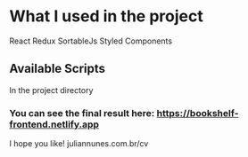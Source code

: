 # What I used in the project

React
Redux
SortableJs
Styled Components

## Available Scripts

In the project directory

### You can see the final result here: https://bookshelf-frontend.netlify.app

I hope you like!
juliannunes.com.br/cv
